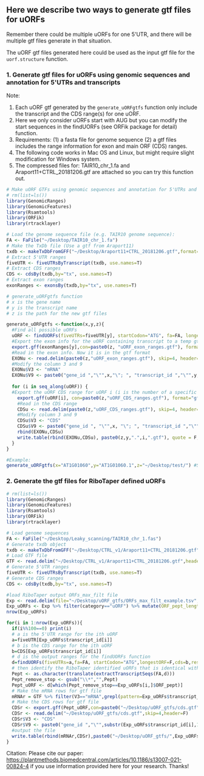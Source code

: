 ## Here we describe two ways to generate gtf files for uORFs

Remember there could be multiple uORFs for one 5'UTR, and there will be multiple gtf files generate in that situation.

The uORF gtf files generated here could be used as the input gtf file for the `uorf.structure` function. 

### 1. Generate gtf files for uORFs using genomic sequences and annotation for 5'UTRs and transcripts   

Note:
1. Each uORF gtf generated by the `generate_uORFgtfs` function only include the transcript and the CDS range(s) for one uORF. 
2. Here we only consider uORFs start with AUG but you can modify the start sequences in the findUORFs (see ORFik package for detail) function.
3. Requirements: (1) a fasta file for genome sequence (2) a gtf files includes the range information for exon and main ORF (CDS) ranges. 
4. The following code works in Mac OS and Linux, but might require slight modification for Windows system.
5. The compressed files for: TAIR10_chr_1.fa and Araport11+CTRL_20181206.gtf are attached so you can try this function out.

```R
# Make uORF GTFs using genomic sequences and annotation for 5'UTRs and transcripts for one transcript
# rm(list=ls())
library(GenomicRanges)
library(GenomicFeatures)
library(Rsamtools)
library(ORFik)
library(rtracklayer)

# Load the genome sequence file (e.g. TAIR10 genome sequence):
FA <- FaFile("~/Desktop/TAIR10_chr_1.fa")
# Make the TxDb file (Use a gtf from Araport11)
txdb <- makeTxDbFromGFF("~/Desktop/Araport11+CTRL_20181206.gtf",format="gtf", dataSource="Araport11",organism="Arabidopsis")
# Extract 5'UTR ranges
fiveUTR <- fiveUTRsByTranscript(txdb, use.names=T)
# Extract CDS ranges
CDS <- cdsBy(txdb,by="tx", use.names=T)
# Extract exon ranges
exonRanges <- exonsBy(txdb,by="tx", use.names=T)

# generate_uORFgtfs function
# x is the gene name
# y is the transcript name
# z is the path for the new gtf files

generate_uORFgtfs <-function(x,y,z){
  #Find all possible uORFs
  uORF <- findUORFs(fiveUTRs=fiveUTR[y], startCodon="ATG", fa=FA, longestORF=T, cds=CDS[y], restrictUpstreamToTx=T)
  #Export the exon info for the uORF containing transcript to a temp gtf file
  export.gff(exonRanges[y],con=paste0(z, "uORF_exon_ranges.gtf"), format="gff2")
  #Read in the exon info. Now it is in the gtf format
  EXONu <- read.delim(paste0(z,"uORF_exon_ranges.gtf"), skip=4, header=F)
  #Modify the column 3 and 9
  EXONu$V3 <- "mRNA"
  EXONu$V9 <- paste0("gene_id ","\"",x,"\"; ", "transcript_id ","\"",y,"\";")
  
  for (i in seq_along(uORF)) {
  #Export the uORF CDS range for uORF i (i is the number of a specific uORF)
    export.gff(uORF[i], con=paste0(z,"uORF_CDS_ranges.gtf"), format="gff2")
    #Read in the CDS range
    CDSu <- read.delim(paste0(z,"uORF_CDS_ranges.gtf"), skip=4, header=F)
    #Modify column 3 and 9
    CDSu$V3 <- "CDS"
    CDSu$V9 <- paste0("gene_id ", "\"",x, "\"; ", "transcript_id ","\"",y,"\";")
    rbind(EXONu,CDSu)
    write.table(rbind(EXONu,CDSu), paste0(z,y,".",i,".gtf"), quote = F, col.names = F, row.names = F, sep = "\t",append = F)
  }
}

#Example:
generate_uORFgtfs(x="AT1G01060",y="AT1G01060.1",z="~/Desktop/test/") #Should generate five uORF gtf files.

```


### 2. Generate the gtf files for RiboTaper defined uORFs

```R
# rm(list=ls())
library(GenomicRanges)
library(GenomicFeatures)
library(Rsamtools)
library(ORFik)
library(rtracklayer)

# Load genome sequences
FA <- FaFile("~/Desktop/Leaky_scanning/TAIR10_chr_1.fas")
# Generate txdb object
txdb <- makeTxDbFromGFF("~/Desktop/CTRL_v1/Araport11+CTRL_20181206.gtf",format="gtf", dataSource="Araport11",organism="Arabidopsis")
# Load GTF file
GTF <- read.delim("~/Desktop/CTRL_v1/Araport11+CTRL_20181206.gtf",header=F,stringsAsFactors = F)
# Generate 5'UTR ranges
fiveUTR <- fiveUTRsByTranscript(txdb, use.names=T)
# Generate CDS ranges
CDS <- cdsBy(txdb,by="tx", use.names=T)

#load RiboTaper output ORFs_max_filt file
Exp <- read.delim(file="~/Desktop/uORF_gtfs/ORFs_max_filt_example.tsv",header=T,stringsAsFactors=F,sep="\t") #file included 
Exp_uORFs <- Exp %>% filter(category=="uORF") %>% mutate(ORF_pept_length=nchar(ORF_pept))
nrow(Exp_uORFs)

for(i in 1:nrow(Exp_uORFs)){
  if(i%%100==0) print(i) 
  # a is the 5'UTR range for the ith uORF
  a=fiveUTR[Exp_uORFs$transcript_id[i]]
  # b is the CDS range for the ith uORF
  b=CDS[Exp_uORFs$transcript_id[i]]
  # d is the output ranges for the findUORFs function
  d=findUORFs(fiveUTRs=a,fa=FA, startCodon="ATG",longestORF=F,cds=b,restrictUpstreamToTx=T)
  # then identify the RiboTaper identified uORFs that is identical with which findUORFs defined uORFs 
  Pept <- as.character(translate(extractTranscriptSeqs(FA,d)))
  Pept_remove_stop <- gsub("\\*","",Pept)
  Pept_uORF <- d[which(Pept_remove_stop==Exp_uORFs[i,]$ORF_pept)]
  # Make the mRNA rows for gtf file
  mRNAr = GTF %>% filter(V3=="mRNA",grepl(pattern=Exp_uORFs$transcript_id[i],V9))
  # Make the CDS rows for gtf file
  CDSr <- export.gff(Pept_uORF,con=paste0("~/Desktop/uORF_gtfs/cds.gtf"),format="gff2")
  CDSr <- read.delim("~/Desktop/uORF_gtfs/cds.gtf",skip=4,header=F)
  CDSr$V3 <- "CDS"
  CDSr$V9 <- paste0("gene_id ","\"",substr(Exp_uORFs$transcript_id[i],1,9),"\"; ", "transcript_id ","\"",Exp_uORFs$transcript_id[i],"\";")
  #output the file
  write.table(rbind(mRNAr,CDSr),paste0("~/Desktop/uORF_gtfs/",Exp_uORFs$ORF_id_tr[i],".gtf"),quote = F, col.names = F, row.names = F, sep = "\t",append = F)
}
```

Citation: Please cite our paper: https://plantmethods.biomedcentral.com/articles/10.1186/s13007-021-00824-4 if you use information provided here for your research. Thanks!
